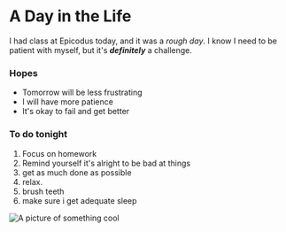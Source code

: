 # A Day in the Life

I had class at Epicodus today, and it was a _rough day_. I know I need to be patient with myself, but it's **_definitely_** a challenge.


### Hopes
* Tomorrow will be less frustrating
* I will have more patience
* It's okay to fail and get better


### To do tonight
1. Focus on homework
2. Remind yourself it's alright to be bad at things
3. get as much done as possible
4. relax.
5. brush teeth 
6. make sure i get adequate sleep

![A picture of something cool](http://lorempixel.com/400/200/)